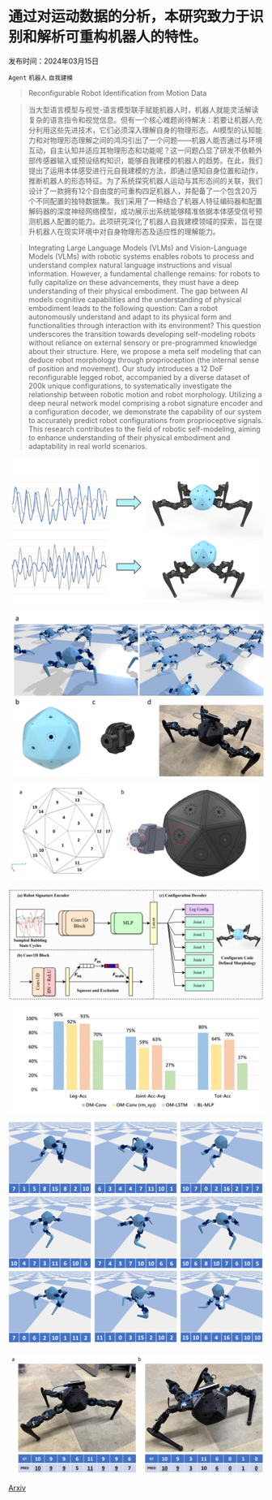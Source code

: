 # 通过对运动数据的分析，本研究致力于识别和解析可重构机器人的特性。

发布时间：2024年03月15日

`Agent` `机器人` `自我建模`

> Reconfigurable Robot Identification from Motion Data

> 当大型语言模型与视觉-语言模型联手赋能机器人时，机器人就能灵活解读复杂的语言指令和视觉信息。但有一个核心难题尚待解决：若要让机器人充分利用这些先进技术，它们必须深入理解自身的物理形态。AI模型的认知能力和对物理形态理解之间的鸿沟引出了一个问题——机器人能否通过与环境互动，自主认知并适应其物理形态和功能呢？这一问题凸显了研发不依赖外部传感器输入或预设结构知识，能够自我建模的机器人的趋势。在此，我们提出了运用本体感受进行元自我建模的方法，即通过感知自身位置和动作，推断机器人的形态特征。为了系统探究机器人运动与其形态间的关联，我们设计了一款拥有12个自由度的可重构四足机器人，并配备了一个包含20万个不同配置的独特数据集。我们采用了一种结合了机器人特征编码器和配置解码器的深度神经网络模型，成功展示出系统能够精准依据本体感受信号预测机器人配置的能力。此项研究深化了机器人自我建模领域的探索，旨在提升机器人在现实环境中对自身物理形态及适应性的理解能力。

> Integrating Large Language Models (VLMs) and Vision-Language Models (VLMs) with robotic systems enables robots to process and understand complex natural language instructions and visual information. However, a fundamental challenge remains: for robots to fully capitalize on these advancements, they must have a deep understanding of their physical embodiment. The gap between AI models cognitive capabilities and the understanding of physical embodiment leads to the following question: Can a robot autonomously understand and adapt to its physical form and functionalities through interaction with its environment? This question underscores the transition towards developing self-modeling robots without reliance on external sensory or pre-programmed knowledge about their structure. Here, we propose a meta self modeling that can deduce robot morphology through proprioception (the internal sense of position and movement). Our study introduces a 12 DoF reconfigurable legged robot, accompanied by a diverse dataset of 200k unique configurations, to systematically investigate the relationship between robotic motion and robot morphology. Utilizing a deep neural network model comprising a robot signature encoder and a configuration decoder, we demonstrate the capability of our system to accurately predict robot configurations from proprioceptive signals. This research contributes to the field of robotic self-modeling, aiming to enhance understanding of their physical embodiment and adaptability in real world scenarios.

![通过对运动数据的分析，本研究致力于识别和解析可重构机器人的特性。](../../../paper_images/2403.10496/cover1_compress.png)

![通过对运动数据的分析，本研究致力于识别和解析可重构机器人的特性。](../../../paper_images/2403.10496/rcfg_compress.png)

![通过对运动数据的分析，本研究致力于识别和解析可重构机器人的特性。](../../../paper_images/2403.10496/rcfg_name_compress.png)

![通过对运动数据的分析，本研究致力于识别和解析可重构机器人的特性。](../../../paper_images/2403.10496/pipeline.png)

![通过对运动数据的分析，本研究致力于识别和解析可重构机器人的特性。](../../../paper_images/2403.10496/quan_analysis.png)

![通过对运动数据的分析，本研究致力于识别和解析可重构机器人的特性。](../../../paper_images/2403.10496/simulation_100acc.png)

![通过对运动数据的分析，本研究致力于识别和解析可重构机器人的特性。](../../../paper_images/2403.10496/real_experiment_compress.png)

[Arxiv](https://arxiv.org/abs/2403.10496)